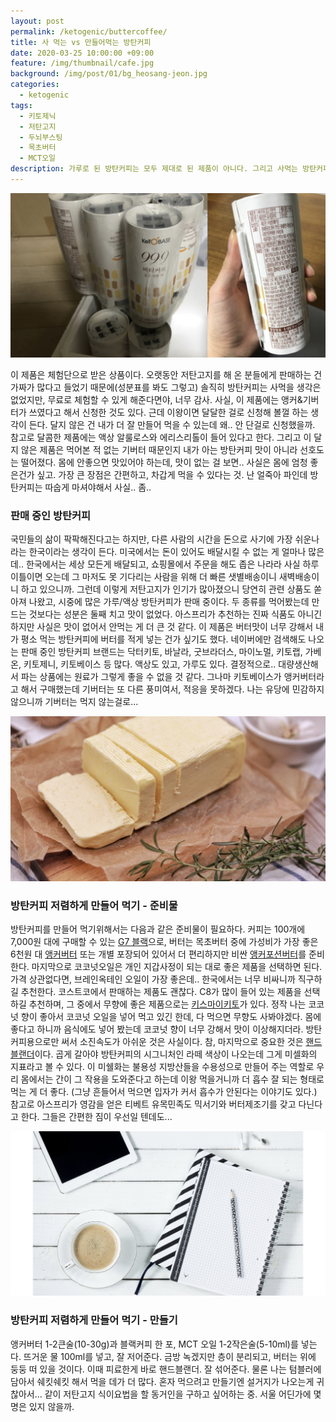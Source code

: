 ```yaml
---
layout: post
permalink: /ketogenic/buttercoffee/
title: 사 먹는 vs 만들어먹는 방탄커피
date: 2020-03-25 10:00:00 +09:00
feature: /img/thumbnail/cafe.jpg
background: /img/post/01/bg_heosang-jeon.jpg
categories:
  - ketogenic
tags:
  - 키토제닉
  - 저탄고지
  - 두뇌부스팅
  - 목초버터
  - MCT오일
description: 가루로 된 방탄커피는 모두 제대로 된 제품이 아니다. 그리고 사먹는 방탄커피 중에도 제대로 된 제품이 없다고 알고 있었는데, 저탄고지 카페에서 적극적으로 마케팅 하는 걸 허락할 걸 보면 생각이 많아진다.
---
```


![키토베이스 방탄커피](/img/post/02/buttercoffee.jpeg)

이 제품은 체험단으로 받은 상품이다. 오랫동안 저탄고지를 해 온 분들에게 판매하는 건 가짜가 많다고 들었기 때문에(성분표를 봐도 그렇고) 솔직히 방탄커피는 사먹을 생각은 없었지만, 무료로 체험할 수 있게 해준다면야, 너무 감사. 사실, 이 제품에는 앵커&기버터가 쓰였다고 해서 신청한 것도 있다. 근데 이왕이면 달달한 걸로 신청해 볼껄 하는 생각이 든다. 달지 않은 건 내가 더 잘 만들어 먹을 수 있는데 왜.. 안 단걸로 신청했을까. 참고로 달콤한 제품에는 액상 알룰로스와 에리스리톨이 들어 있다고 한다. 그리고 이 달지 않은 제품은 먹어본 적 없는 기버터 때문인지 내가 아는 방탄커피 맛이 아니라 선호도는 떨어졌다. 몸에 안좋으면 맛있어야 하는데, 맛이 없는 걸 보면.. 사실은 몸에 엄청 좋은건가 싶고. 가장 큰 장점은 간편하고, 차갑게 먹을 수 있다는 것. 난 얼죽아 파인데 방탄커피는 따숩게 마셔야해서 사실.. 좀..





### 판매 중인 방탄커피

국민들의 삶이 팍팍해진다고는 하지만, 다른 사람의 시간을 돈으로 사기에 가장 쉬운나라는 한국이라는 생각이 든다. 미국에서는 돈이 있어도 배달시킬 수 없는 게 얼마나 많은데.. 한국에서는 세상 모든게 배달되고, 쇼핑몰에서 주문을 해도 좁은 나라라 사실 하루 이틀이면 오는데 그 마저도 못 기다리는 사람을 위해 더 빠른 샛별배송이니 새벽배송이니 하고 있으니까. 그런데 이렇게 저탄고지가 인기가 많아졌으니 당연히 관련 상품도 쏟아져 나왔고, 시중에 많은 가루/액상 방탄커피가 판매 중이다. 두 종류를 먹어봤는데 만드는 것보다는 성분은 둘째 치고 맛이 없었다. 아스프리가 추천하는 진짜 식품도 아니긴 하지만 사실은 맛이 없어서 안먹는 게 더 큰 것 같다. 이 제품은 버터맛이 너무 강해서 내가 평소 먹는 방탄커피에 버터를 적게 넣는 건가 싶기도 했다. 네이버에만 검색해도 나오는 판매 중인 방탄커피 브랜드는 닥터키토, 바날라, 굿브라더스,  마이노멀, 키토랩, 가베온, 키토제니, 키토베이스 등 많다. 액상도 있고, 가루도 있다. 결정적으로.. 대량생산해서 파는 상품에는 원료가 그렇게 좋을 수 없을 것 같다. 그나마 키토베이스가 앵커버터라고 해서 구매했는데 기버터는 또 다른 풍미여서, 적응을 못하겠다. 나는 유당에 민감하지 않으니까 기버터는 먹지 않는걸로... 





![방탄커피만들기](/img/post/02/buttercoffee-6.jpeg)

### 방탄커피 저렴하게 만들어 먹기 - 준비물

방탄커피를 만들어 먹기위해서는 다음과 같은 준비물이 필요하다. 커피는 100개에 7,000원 대에 구매할 수 있는 [G7 블랙](https://coupa.ng/bmdTM6)으로, 버터는 목초버터 중에 가성비가 가장 좋은 6천원 대 [앵커버터](https://coupa.ng/bmdTc7) 또는 개별 포장되어 있어서 더 편리하지만 비싼 [앵커포션버터](https://coupa.ng/bmdTx5)를 준비한다. 마지막으로 코코넛오일은 개인 지갑사정이 되는 대로 좋은 제품을 선택하면 된다. 가격 상관없다면, 브레인옥테인 오일이 가장 좋은데.. 한국에서는 너무 비싸니까 직구하길 추천한다. 코스트코에서 판매하는 제품도 괜찮다. C8가 많이 들어 있는 제품을 선택하길 추천하며, 그 중에서 무향에 좋은 제품으로는 [키스마이키토](https://coupa.ng/bmdVOA)가 있다. 정작 나는 코코넛 향이 좋아서 코코넛 오일을 넣어 먹고 있긴 한데, 다 먹으면 무향도 사봐야겠다. 몸에 좋다고 하니까 음식에도 넣어 봤는데 코코넛 향이 너무 강해서 맛이 이상해지더라. 방탄커피용으로만 써서 소진속도가 아쉬운 것은 사실이다. 참, 마지막으로 중요한 것은 [핸드블랜더](https://coupa.ng/bmdYjK)이다. 곱게 갈아야 방탄커피의 시그니처인 라떼 색상이 나오는데 그게 미셀화의 지표라고 볼 수 있다. 이 미쉘화는 불용성 지방산들을 수용성으로 만들어 주는 역할로 우리 몸에서는 간이 그 작용을 도와준다고 하는데 이왕 먹을거니까 더 흡수 잘 되는 형태로 먹는 게 더 좋다. (그냥 흔들어서 먹으면 입자가 커서 흡수가 안된다는 이야기도 있다.) 참고로 아스프리가 영감을 얻은 티베트 유목민족도 믹서기와 버터제조기를 갖고 다닌다고 한다. 그들은 간편한 짐이 우선일 텐데도...





![방탄커피만들기](/img/post/02/buttercoffee-7.jpeg)

### 방탄커피 저렴하게 만들어 먹기 - 만들기

앵커버터 1-2큰술(10-30g)과 블랙커피 한 포, MCT 오일 1-2작은술(5-10ml)를 넣는다. 뜨거운 물 100ml를 넣고, 잘 저어준다. 금방 녹겠지만 층이 분리되고, 버터는 위에 둥둥 떠 있을 것이다. 이때 피료한게 바로 핸드블랜더. 잘 섞어준다. 물론 나는 텀블러에 담아서 쉐킷쉐킷 해서 먹을 데가 더 많다. 혼자 먹으려고 만들기엔 설거지가 나오는게 귀찮아서... 같이 저탄고지 식이요법을 할 동거인을 구하고 싶어하는 중. 서울 어딘가에 몇 명은 있지 않을까. 


